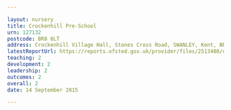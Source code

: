 ```yaml
---

layout: nursery
title: Crockenhill Pre-School
urn: 127132
postcode: BR8 8LT
address: Crockenhill Village Hall, Stones Cross Road, SWANLEY, Kent, BR8 8LT
latestReportUrl: https://reports.ofsted.gov.uk/provider/files/2513408/urn/127132.pdf
teaching: 2
development: 2
leadership: 2
outcomes: 2
overall: 2
date: 14 September 2015

---
```

